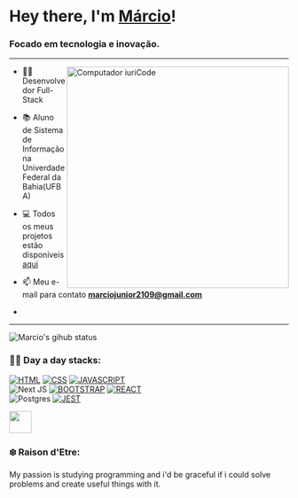 ### <h1> Hey there, I'm <a font-size='100px' href='linkedin.com/in/ribmarciojunior'>Márcio</a>!</h1>

<h3>Focado em tecnologia e inovação.</h3>

<hr>

<img src="https://raw.githubusercontent.com/MicaelliMedeiros/micaellimedeiros/master/image/computer-illustration.png" min-width="400px" max-width="400px" width="400px" align="right" alt="Computador iuriCode">

- 👨‍🎓 Desenvolvedor Full-Stack

- 📚 Aluno de Sistema de Informação na Univerdade Federal da Bahia(UFBA)

- 💻 Todos os meus projetos estão disponíveis [aqui](https://github.com/ribmarciojr?tab=repositories)

- 📫 Meu e-mail para contato **marciojunior2109@gmail.com**
- 
<hr>

<div align="left">
  <img alt="Marcio's gihub status" src='https://github-readme-stats.vercel.app/api?username=ribmarciojr&title_color=BD55C6&bg_color=00000000&hide_border=true&show_icons=true&theme=dracula' /> 
</div>


### 👨‍💻 Day a day stacks:

[![HTML](https://img.shields.io/badge/HTML5-E34F26?style=for-the-badge&logo=html5&logoColor=white)]()
[![CSS](https://img.shields.io/badge/CSS3-1572B6?style=for-the-badge&logo=css3&logoColor=white)]()
[![JAVASCRIPT](https://img.shields.io/badge/JavaScript-323330?style=for-the-badge&logo=javascript&logoColor=F7DF1E)]()
<br>
![Next JS](https://img.shields.io/badge/Next-black?style=for-the-badge&logo=next.js&logoColor=white)
[![BOOTSTRAP](https://img.shields.io/badge/Bootstrap-563D7C?style=for-the-badge&logo=bootstrap&logoColor=white)]()
[![REACT](https://img.shields.io/badge/React-20232A?style=for-the-badge&logo=react&logoColor=61DAFB)]()
<br>
![Postgres](https://img.shields.io/badge/postgres-%23316192.svg?style=for-the-badge&logo=postgresql&logoColor=white)
[![JEST](https://img.shields.io/badge/Jest-323330?style=for-the-badge&logo=Jest&logoColor=white)]()

<div>
  <a href="https://github.com/ribmarciojr"> 
    <img height='40' width='40' src="https://cdn.jsdelivr.net/gh/devicons/devicon/icons/nodejs/nodejs-plain-wordmark.svg" />
  </a>     
</div>
          
### ❄️ Raison d'Etre:

<p>My passion is studying programming and i'd be graceful if i could solve problems and create useful things with it.</p>
